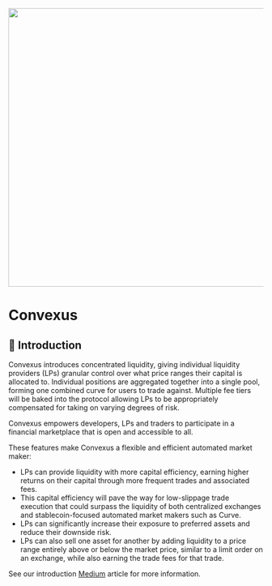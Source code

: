 <p align="center">
  <img 
    src="https://i.imgur.com/Fbvh903.png" 
    width="550px">
</p>

# Convexus

## 📖 Introduction

Convexus introduces concentrated liquidity, giving individual liquidity providers (LPs) granular control over what price ranges their capital is allocated to. Individual positions are aggregated together into a single pool, forming one combined curve for users to trade against. Multiple fee tiers will be baked into the protocol allowing LPs to be appropriately compensated for taking on varying degrees of risk.

Convexus empowers developers, LPs and traders to participate in a financial marketplace that is open and accessible to all.

These features make Convexus a flexible and efficient automated market maker:

- LPs can provide liquidity with more capital efficiency, earning higher returns on their capital through more frequent trades and associated fees.
- This capital efficiency will pave the way for low-slippage trade execution that could surpass the liquidity of both centralized exchanges and stablecoin-focused automated market makers such as Curve.
- LPs can significantly increase their exposure to preferred assets and reduce their downside risk.
- LPs can also sell one asset for another by adding liquidity to a price range entirely above or below the market price, similar to a limit order on an exchange, while also earning the trade fees for that trade.

See our introduction [Medium](https://convexus.medium.com/convexus-cbf2db4ce9e7) article for more information.
